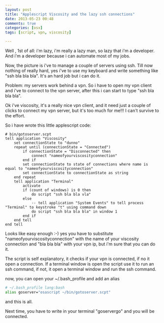 ```yaml
---
layout: post
title: "Applescript Viscosity and the lazy ssh connections"
date: 2013-05-23 00:48
comments: true
categories: [osx]
tags: [script, vpn, viscosity]

---
```


Well , 1st of all: i'm lazy, i'm really a lazy man, so lazy that i'm a developer. And i'm a developer because i can automate most of my jobs.

Now, the picture is i've to manage a couple of servers using ssh. Till now nothing of really hard, yes i've to use my keyboard and write something like "ssh bla bla bla". It's an hard job but i can do it.

Problem: my servers work behind a vpn. So i have to open my vpn client and i've to connect to the vpn server, after this i can start to type "ssh bla bla bla".

Ok i've viscosity, it's a really nice vpn client, and it need just a couple of clicks to connect my vpn server, but it's too much for me!!!
I can't survive to the effort.

So i have wrote this little applescript code:

```applescript
# bin/gotoserver.scpt
tell application "Viscosity"
	set connectionState to "dunno"
	repeat until (connectionState = "Connected")
		if connectionState = "Disconnected" then
			connect "nameofyourviscosityconnection"
		end if
		set connectionState to state of connections where name is equal to "nameofyourviscosityconnection"
		set connectionState to connectionState as string
	end repeat
	tell application "Terminal"
		activate
		if (count of windows) is 0 then
			do script "ssh bla bla vla"
		else
			-- tell application "System Events" to tell process "Terminal" to keystroke "t" using command down
			do script "ssh bla bla bla" in window 1
		end if
	end tell
end tell
```

Looks like easy enough :-) yes you have to substitute "nameofyourviscosityconnection" with the name of your viscosity connection and "bla bla bla"
 with your vpn ip, but i'm sure that you can do it.

The script is self explanatory, it checks if your vpn is connected, if no it open a connection. If a terminal window is open the script use it to run an ssh command, if not, it open a terminal window and run the ssh command.

now, you can open your ~/.bash_profile and add an alias 

```bash
# ~/.bash_profile lang:bash
alias goserver="osascript ~/bin/gotoserver.scpt"
```

and this is all.

Next time, you have to write in your terminal "goservergo" and you will be connected. 


